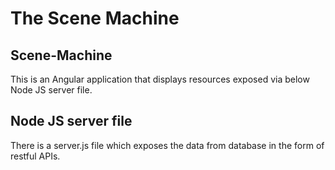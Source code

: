 # The Scene Machine

## Scene-Machine
This is an Angular application that displays resources exposed via below Node JS server file.  

## Node JS server file
There is a server.js file which exposes the data from database in the form of restful APIs.